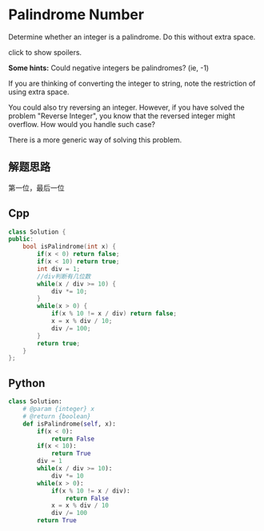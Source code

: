 Palindrome Number
===

Determine whether an integer is a palindrome. Do this without extra space.

click to show spoilers.

**Some hints:**
Could negative integers be palindromes? (ie, -1)

If you are thinking of converting the integer to string, note the restriction of using extra space.

You could also try reversing an integer. However, if you have solved the problem "Reverse Integer", you know that the reversed integer might overflow. How would you handle such case?

There is a more generic way of solving this problem.

## 解题思路

第一位，最后一位

## Cpp

```cpp
class Solution {
public:
    bool isPalindrome(int x) {
        if(x < 0) return false;
        if(x < 10) return true;
        int div = 1;
        //div判断有几位数
        while(x / div >= 10) {
            div *= 10;
        }
        while(x > 0) {
            if(x % 10 != x / div) return false;
            x = x % div / 10;
            div /= 100;
        }
        return true;
    }
};
```

## Python

```python
class Solution:
    # @param {integer} x
    # @return {boolean}
    def isPalindrome(self, x):
        if(x < 0):
            return False
        if(x < 10):
            return True
        div = 1
        while(x / div >= 10):
            div *= 10
        while(x > 0):
            if(x % 10 != x / div):
                return False
            x = x % div / 10
            div /= 100
        return True
```